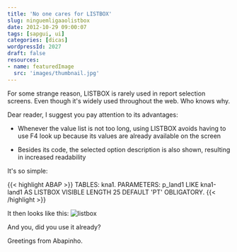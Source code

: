```yaml
---
title: 'No one cares for LISTBOX'
slug: ninguemligaaolistbox
date: 2012-10-29 09:00:07
tags: [sapgui, ui]
categories: [dicas]
wordpressId: 2027
draft: false
resources:
- name: featuredImage
  src: 'images/thumbnail.jpg'
---
```

For some strange reason, LISTBOX is rarely used in report selection screens. Even though it's widely used throughout the web. Who knows why.

Dear reader, I suggest you pay attention to its advantages:

<!--more-->

  * Whenever the value list is not too long, using LISTBOX avoids having to use F4 look up because its values are already available on the screen

  * Besides its code, the selected option description is also shown, resulting in increased readability

It's so simple:


{{< highlight ABAP >}}
TABLES: kna1.
PARAMETERS: p_land1 LIKE kna1-land1 AS LISTBOX
                    VISIBLE LENGTH 25 DEFAULT 'PT' OBLIGATORY.
{{< /highlight >}}

It then looks like this:
![][1]

And you, did you use it already?

Greetings from Abapinho.

   [1]: images/listbox.png (listbox)
